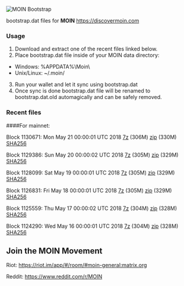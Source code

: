 ![MOIN Bootstrap](https://i.imgur.com/KjM1jMp.jpg)

bootstrap.dat files for **MOIN** https://discovermoin.com

### Usage

1. Download and extract one of the recent files linked below.
2. Place bootstrap.dat file inside of your MOIN data directory:
 - Windows: %APPDATA%\Moin\
 - Unix/Linux: ~/.moin/
3. Run your wallet and let it sync using bootstrap.dat
4. Once sync is done bootstrap.dat file will be renamed to bootstrap.dat.old automagically and can be safely removed.


### Recent files

####For mainnet:

Block 1130671: Mon May 21 00:00:01 UTC 2018 [7z]() (306M) [zip](https://transfer.sh/KOGx3/bootstrap.dat.20180521.zip) (330M) [SHA256](https://transfer.sh/VpOf9/sha256.txt)

Block 1129386: Sun May 20 00:00:02 UTC 2018 [7z](https://transfer.sh/vPkxF/bootstrap.dat.20180520.7z) (305M) [zip](https://transfer.sh/1XD5x/bootstrap.dat.20180520.zip) (329M) [SHA256](https://transfer.sh/UrfcH/sha256.txt)

Block 1128099: Sat May 19 00:00:01 UTC 2018 [7z](https://transfer.sh/gRFCW/bootstrap.dat.20180519.7z) (305M) [zip](https://transfer.sh/159MPl/bootstrap.dat.20180519.zip) (329M) [SHA256](https://transfer.sh/J3ruD/sha256.txt)

Block 1126831: Fri May 18 00:00:01 UTC 2018 [7z](https://transfer.sh/3eUOb/bootstrap.dat.20180518.7z) (305M) [zip](https://transfer.sh/ewWCS/bootstrap.dat.20180518.zip) (329M) [SHA256](https://transfer.sh/MbFco/sha256.txt)

Block 1125559: Thu May 17 00:00:02 UTC 2018 [7z](https://transfer.sh/WOGCZ/bootstrap.dat.20180517.7z) (304M) [zip](https://transfer.sh/q3OkG/bootstrap.dat.20180517.zip) (328M) [SHA256](https://transfer.sh/Jd19Q/sha256.txt)

Block 1124290: Wed May 16 00:00:01 UTC 2018 [7z](https://transfer.sh/URidv/bootstrap.dat.20180516.7z) (304M) [zip](https://transfer.sh/3Wsqd/bootstrap.dat.20180516.zip) (328M) [SHA256](https://transfer.sh/wUNtY/sha256.txt)

## Join the MOIN Movement

Riot: https://riot.im/app/#/room/#moin-general:matrix.org

Reddit: https://www.reddit.com/r/MOIN
